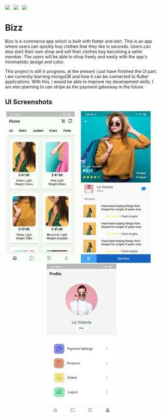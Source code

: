 
<!-- <img src="https://img.shields.io/badge/Download-Resume-ff69b4.svg?style=for-the-badge&logo=codeigniter&logoColor=white">&nbsp;&nbsp;&nbsp; -->
<a href="https://www.linkedin.com/in/braveheart-leuterio-7b90b81b6/"><img src="https://img.shields.io/badge/LINKEDIN-DauntlessDev-violet?logo=linkedin&logoColor=white&style=for-the-badge"></a>&nbsp;&nbsp;&nbsp;<a href="mailto:romleuterio@gmail.com"><img src="https://img.shields.io/badge/Email-Brave-blue?logo=minutemailer&logoColor=white&style=for-the-badge"></a>&nbsp;&nbsp;&nbsp;<a href="https://twitter.com/braveleuterio" target="_blank"><img src="https://img.shields.io/badge/twitter-BRAVELEUTERIO-darkblue.svg?style=for-the-badge&logo=twitter&logoColor=white"></a>

<!-- ###### Note: Still working on the links of the shields  -->



# Bizz
Bizz is e-commerce app which is built with flutter and dart. This is an app where users can quickly buy clothes that they 
like in seconds. Users can also start their own shop and sell their clothes buy becoming a seller member. The users will be able to shop freely and easily with the app's minimalistic design and color.

This project is still in progress, at the present i just have finished the UI part. I am currently learning mongoDB and how it can be connected to flutter applications. With this, i would be able to improve my development skills. I am also planning to use stripe as the payment gateaway in the future.

## UI Screenshots
<p align="center">
<img src="https://github.com/DauntlessDev/flutter-portfolio/blob/master/assets/bizz-gif.gif" width="226"  title="bizz gif">&nbsp;&nbsp;&nbsp;&nbsp;&nbsp;<img src="https://github.com/DauntlessDev/flutter-portfolio/blob/master/assets/bizz-product.jpg" width="230" title="bizz-product">&nbsp;&nbsp;&nbsp;&nbsp;&nbsp;<img src="https://github.com/DauntlessDev/flutter-portfolio/blob/master/assets/bizz-profile.jpg" width="230" title="bizz-profile">
</p>
